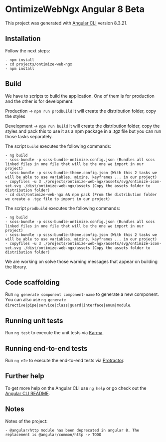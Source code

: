 # OntimizeWebNgx Angular 8 Beta

This project was generated with [Angular CLI](https://github.com/angular/angular-cli) version 8.3.21.

## Installation

Follow the next steps:

    - npm install
    - cd projects/ontimize-web-ngx
    - npm install

## Build

We have to scripts to build the application. One of them is for production and the other is for development.

Production -> `npm run prodbuild`
It will create the distribution folder, copy the styles

Development -> `npm run build`
It will create the distribution folder, copy the styles and pack this to use it as a npm package in a .tgz file but you can run those tasks separately.

The script `build` executes the following commands:

    - ng build
    - scss-bundle -p scss-bundle-ontimize.config.json (Bundles all scss linked files in one file that will be the one we import in our project)
    - scss-bundle -p scss-bundle-theme.config.json (With this 2 tasks we will be able to use variables, mixins, keyframes ... in our project)
    - copyfiles -u 3 ./projects/ontimize-web-ngx/assets/svg/ontimize-icon-set.svg ./dist/ontimize-web-ngx/assets (Copy the assets folder to distribution folder)
    - cd dist/ontimize-web-ngx && npm pack (From the distribution folder we create a .tgz file to import in our project)

The script `prodbuild` executes the following commands:

    - ng build
    - scss-bundle -p scss-bundle-ontimize.config.json (Bundles all scss linked files in one file that will be the one we import in our project)
    - scss-bundle -p scss-bundle-theme.config.json (With this 2 tasks we will be able to use variables, mixins, keyframes ... in our project)
    - copyfiles -u 3 ./projects/ontimize-web-ngx/assets/svg/ontimize-icon-set.svg ./dist/ontimize-web-ngx/assets (Copy the assets folder to distribution folder)


We are working on solve those warning messages that appear on building the library.

## Code scaffolding

Run `ng generate component component-name` to generate a new component. You can also use `ng generate directive|pipe|service|class|guard|interface|enum|module`.

## Running unit tests

Run `ng test` to execute the unit tests via [Karma](https://karma-runner.github.io).

## Running end-to-end tests

Run `ng e2e` to execute the end-to-end tests via [Protractor](http://www.protractortest.org/).

## Further help

To get more help on the Angular CLI use `ng help` or go check out the [Angular CLI README](https://github.com/angular/angular-cli/blob/master/README.md).

## Notes

Notes of the project:

    - @angular/http module has been deprecated in angular 8. The replacement is @angular/common/http -> TODO